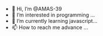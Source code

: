 - 👋 Hi, I’m @AMAS-39
- 👀 I’m interested in programming ...
- 🌱 I’m currently learning  javascript...
- 📫 How to reach me  advance ...

<!---
AMAS-39/AMAS-39 is a ✨ special ✨ repository because its `README.md` (this file) appears on your GitHub profile.
You can click the Preview link to take a look at your changes.
--->
